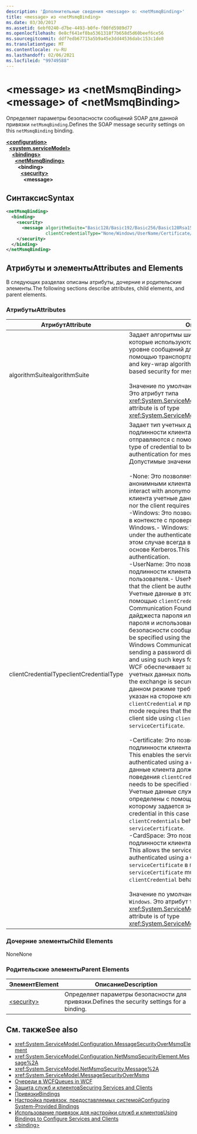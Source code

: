 ```yaml
---
description: 'Дополнительные сведения <message> о: <netMsmqBinding>'
title: <message> из <netMsmqBinding>
ms.date: 03/30/2017
ms.assetid: 6ebf0240-d7be-4493-b0fe-f00fd5989d77
ms.openlocfilehash: 0e8cf641ef8ba5361318f7b658d5d60beef6ce56
ms.sourcegitcommit: ddf7edb67715a5b9a45e3dd44536dabc153c1de0
ms.translationtype: MT
ms.contentlocale: ru-RU
ms.lasthandoff: 02/06/2021
ms.locfileid: "99749588"
---
```

# <a name="message-of-netmsmqbinding"></a><span data-ttu-id="5fc6c-103">\<message> из \<netMsmqBinding></span><span class="sxs-lookup"><span data-stu-id="5fc6c-103">\<message> of \<netMsmqBinding></span></span>

<span data-ttu-id="5fc6c-104">Определяет параметры безопасности сообщений SOAP для данной привязки `netMsmqBinding`.</span><span class="sxs-lookup"><span data-stu-id="5fc6c-104">Defines the SOAP message security settings on this `netMsmqBinding` binding.</span></span>

[**\<configuration>**](../configuration-element.md)\
&nbsp;&nbsp;[**\<system.serviceModel>**](system-servicemodel.md)\
&nbsp;&nbsp;&nbsp;&nbsp;[**\<bindings>**](bindings.md)\
&nbsp;&nbsp;&nbsp;&nbsp;&nbsp;&nbsp;[**\<netMsmqBinding>**](netmsmqbinding.md)\
&nbsp;&nbsp;&nbsp;&nbsp;&nbsp;&nbsp;&nbsp;&nbsp;**\<binding>**\
&nbsp;&nbsp;&nbsp;&nbsp;&nbsp;&nbsp;&nbsp;&nbsp;&nbsp;&nbsp;[**\<security>**](security-of-netmsmqbinding.md)\
&nbsp;&nbsp;&nbsp;&nbsp;&nbsp;&nbsp;&nbsp;&nbsp;&nbsp;&nbsp;&nbsp;&nbsp;**\<message>**  

## <a name="syntax"></a><span data-ttu-id="5fc6c-105">Синтаксис</span><span class="sxs-lookup"><span data-stu-id="5fc6c-105">Syntax</span></span>

```xml
<netMsmqBinding>
  <binding>
    <security>
      <message algorithmSuite="Basic128/Basic192/Basic256/Basic128Rsa15/Basic256Rsa15/TripleDes/TripleDesRsa15/Basic128Sha256/Basic192Sha256/TripleDesSha256/Basic128Sha256Rsa15/Basic192Sha256Rsa15/Basic256Sha256Rsa15/TripleDesSha256Rsa15"
               clientCredentialType="None/Windows/UserName/Certificate/CardSpace" />
    </security>
  </binding>
</netMsmqBinding>
```

## <a name="attributes-and-elements"></a><span data-ttu-id="5fc6c-106">Атрибуты и элементы</span><span class="sxs-lookup"><span data-stu-id="5fc6c-106">Attributes and Elements</span></span>

<span data-ttu-id="5fc6c-107">В следующих разделах описаны атрибуты, дочерние и родительские элементы.</span><span class="sxs-lookup"><span data-stu-id="5fc6c-107">The following sections describe attributes, child elements, and parent elements.</span></span>

### <a name="attributes"></a><span data-ttu-id="5fc6c-108">Атрибуты</span><span class="sxs-lookup"><span data-stu-id="5fc6c-108">Attributes</span></span>

|<span data-ttu-id="5fc6c-109">Атрибут</span><span class="sxs-lookup"><span data-stu-id="5fc6c-109">Attribute</span></span>|<span data-ttu-id="5fc6c-110">Описание</span><span class="sxs-lookup"><span data-stu-id="5fc6c-110">Description</span></span>|
|---------------|-----------------|
|<span data-ttu-id="5fc6c-111">algorithmSuite</span><span class="sxs-lookup"><span data-stu-id="5fc6c-111">algorithmSuite</span></span>|<span data-ttu-id="5fc6c-112">Задает алгоритмы шифрования сообщений и ключей, которые используются для обеспечения безопасности на уровне сообщений для сообщений, которые отправляются с помощью транспорта MSMQ.</span><span class="sxs-lookup"><span data-stu-id="5fc6c-112">Sets the message encryption and key-wrap algorithms that are used to achieve message-based security for messages sent over MSMQ transport.</span></span><br /><br /> <span data-ttu-id="5fc6c-113">Значение по умолчанию — `Aes256`.</span><span class="sxs-lookup"><span data-stu-id="5fc6c-113">The default value is `Aes256`.</span></span> <span data-ttu-id="5fc6c-114">Это атрибут типа <xref:System.ServiceModel.Security.SecurityAlgorithmSuite>.</span><span class="sxs-lookup"><span data-stu-id="5fc6c-114">This attribute is of type <xref:System.ServiceModel.Security.SecurityAlgorithmSuite>.</span></span>|
|<span data-ttu-id="5fc6c-115">clientCredentialType</span><span class="sxs-lookup"><span data-stu-id="5fc6c-115">clientCredentialType</span></span>|<span data-ttu-id="5fc6c-116">Задает тип учетных данных, используемых при проверке подлинности клиента для сообщений, которые отправляются с помощью транспорта MSMQ.</span><span class="sxs-lookup"><span data-stu-id="5fc6c-116">Specifies the type of credential to be used when performing client authentication for messages sent over the MSMQ transport.</span></span> <span data-ttu-id="5fc6c-117">Допустимые значения.</span><span class="sxs-lookup"><span data-stu-id="5fc6c-117">Valid values include the following:</span></span><br /><br /> <span data-ttu-id="5fc6c-118">-None: Это позволяет службе взаимодействовать с анонимными клиентами.</span><span class="sxs-lookup"><span data-stu-id="5fc6c-118">-   None: This allows the service to interact with anonymous clients.</span></span> <span data-ttu-id="5fc6c-119">Как для службы, так и для клиента учетные данные не требуются.</span><span class="sxs-lookup"><span data-stu-id="5fc6c-119">Neither the service nor the client requires a credential.</span></span><br /><span data-ttu-id="5fc6c-120">-Windows: Это позволяет обмениваться сообщениями SOAP в контексте с проверкой подлинности учетных данных Windows.</span><span class="sxs-lookup"><span data-stu-id="5fc6c-120">-   Windows: This enables the SOAP exchanges to be under the authenticated context of a Windows credential.</span></span> <span data-ttu-id="5fc6c-121">В этом случае всегда выполняется проверка подлинности на основе Kerberos.</span><span class="sxs-lookup"><span data-stu-id="5fc6c-121">This always performs Kerberos-based authentication.</span></span><br /><span data-ttu-id="5fc6c-122">-UserName: Это позволяет службе требовать проверку подлинности клиента с помощью учетных данных имени пользователя.</span><span class="sxs-lookup"><span data-stu-id="5fc6c-122">-   UserName: This enables the service to require that the client be authenticated using a UserName credential.</span></span> <span data-ttu-id="5fc6c-123">Учетные данные в этом случае необходимо указать с помощью `clientCredentials` **предупреждения:**  Windows Communication Foundation (WCF) не поддерживает отправку дайджеста пароля или получение ключей с помощью пароля и использование таких ключей для обеспечения безопасности сообщений.</span><span class="sxs-lookup"><span data-stu-id="5fc6c-123">The credential in this case needs to be specified using the `clientCredentials` behavior **Caution:**  Windows Communication Foundation (WCF) does not support sending a password digest or deriving keys using password and using such keys for message security.</span></span> <span data-ttu-id="5fc6c-124">Таким образом, WCF обеспечивает защиту Exchange при использовании учетных данных пользователя.</span><span class="sxs-lookup"><span data-stu-id="5fc6c-124">Therefore, WCF enforces that the exchange is secured when using UserName credentials.</span></span> <span data-ttu-id="5fc6c-125">В данном режиме требуется, чтобы сертификат службы был указан на стороне клиента при помощи поведения `clientCredential` и при помощи `serviceCertificate`.</span><span class="sxs-lookup"><span data-stu-id="5fc6c-125">This mode requires that the service certificate be specified on the client side using `clientCredential` behavior and `serviceCertificate`.</span></span> <br /><br /> <span data-ttu-id="5fc6c-126">-Certificate: Это позволяет службе требовать проверку подлинности клиента с помощью сертификата.</span><span class="sxs-lookup"><span data-stu-id="5fc6c-126">-   Certificate: This enables the service to require that the client be authenticated using a certificate.</span></span> <span data-ttu-id="5fc6c-127">В этом случае учетные данные клиента должны быть определены с помощью поведения `clientCredentials`.</span><span class="sxs-lookup"><span data-stu-id="5fc6c-127">The client credential in this case needs to be specified using the `clientCredentials` behavior.</span></span> <span data-ttu-id="5fc6c-128">Учетные данные службы в данном случае должны быть определены с помощью поведения `clientCredentials`, которому задается значение `serviceCertificate`.</span><span class="sxs-lookup"><span data-stu-id="5fc6c-128">The service credential in this case needs to be specified using the `clientCredentials` behavior by specifying the `serviceCertificate`.</span></span><br /><span data-ttu-id="5fc6c-129">-CardSpace: Это позволяет службе требовать проверку подлинности клиента с помощью CardSpace.</span><span class="sxs-lookup"><span data-stu-id="5fc6c-129">-   CardSpace: This allows the service to require that the client be authenticated using a CardSpace.</span></span> <span data-ttu-id="5fc6c-130">Необходимо определить `serviceCertificate` в поведении `clientCredential`.</span><span class="sxs-lookup"><span data-stu-id="5fc6c-130">The `serviceCertificate` must be provisioned in the `clientCredential` behavior.</span></span><br /><br /> <span data-ttu-id="5fc6c-131">Значение по умолчанию — `Windows`.</span><span class="sxs-lookup"><span data-stu-id="5fc6c-131">The default value is `Windows`.</span></span> <span data-ttu-id="5fc6c-132">Это атрибут типа <xref:System.ServiceModel.MessageCredentialType>.</span><span class="sxs-lookup"><span data-stu-id="5fc6c-132">This attribute is of type <xref:System.ServiceModel.MessageCredentialType>.</span></span>|

### <a name="child-elements"></a><span data-ttu-id="5fc6c-133">Дочерние элементы</span><span class="sxs-lookup"><span data-stu-id="5fc6c-133">Child Elements</span></span>

<span data-ttu-id="5fc6c-134">None</span><span class="sxs-lookup"><span data-stu-id="5fc6c-134">None</span></span>

### <a name="parent-elements"></a><span data-ttu-id="5fc6c-135">Родительские элементы</span><span class="sxs-lookup"><span data-stu-id="5fc6c-135">Parent Elements</span></span>

|<span data-ttu-id="5fc6c-136">Элемент</span><span class="sxs-lookup"><span data-stu-id="5fc6c-136">Element</span></span>|<span data-ttu-id="5fc6c-137">Описание</span><span class="sxs-lookup"><span data-stu-id="5fc6c-137">Description</span></span>|
|-------------|-----------------|
|[\<security>](security-of-netmsmqbinding.md)|<span data-ttu-id="5fc6c-138">Определяет параметры безопасности для привязки.</span><span class="sxs-lookup"><span data-stu-id="5fc6c-138">Defines the security settings for a binding.</span></span>|

## <a name="see-also"></a><span data-ttu-id="5fc6c-139">См. также</span><span class="sxs-lookup"><span data-stu-id="5fc6c-139">See also</span></span>

- <xref:System.ServiceModel.Configuration.MessageSecurityOverMsmqElement>
- <xref:System.ServiceModel.Configuration.NetMsmqSecurityElement.Message%2A>
- <xref:System.ServiceModel.NetMsmqSecurity.Message%2A>
- <xref:System.ServiceModel.MessageSecurityOverMsmq>
- [<span data-ttu-id="5fc6c-140">Очереди в WCF</span><span class="sxs-lookup"><span data-stu-id="5fc6c-140">Queues in WCF</span></span>](../../../wcf/feature-details/queues-in-wcf.md)
- [<span data-ttu-id="5fc6c-141">Защита служб и клиентов</span><span class="sxs-lookup"><span data-stu-id="5fc6c-141">Securing Services and Clients</span></span>](../../../wcf/feature-details/securing-services-and-clients.md)
- [<span data-ttu-id="5fc6c-142">Привязки</span><span class="sxs-lookup"><span data-stu-id="5fc6c-142">Bindings</span></span>](../../../wcf/bindings.md)
- [<span data-ttu-id="5fc6c-143">Настройка привязок, предоставляемых системой</span><span class="sxs-lookup"><span data-stu-id="5fc6c-143">Configuring System-Provided Bindings</span></span>](../../../wcf/feature-details/configuring-system-provided-bindings.md)
- [<span data-ttu-id="5fc6c-144">Использование привязок для настройки служб и клиентов</span><span class="sxs-lookup"><span data-stu-id="5fc6c-144">Using Bindings to Configure Services and Clients</span></span>](../../../wcf/using-bindings-to-configure-services-and-clients.md)
- [\<binding>](bindings.md)
